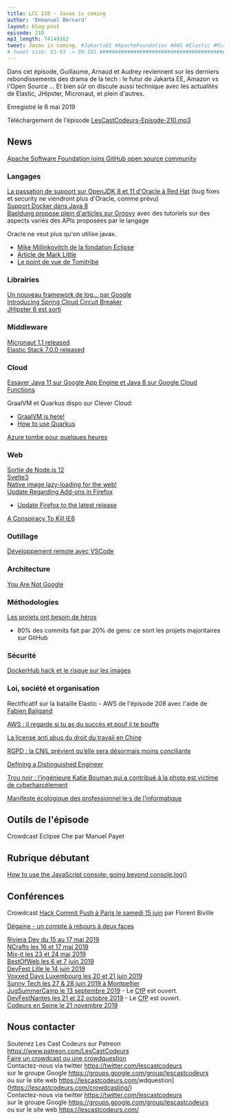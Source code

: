 ```yaml
---
title: LCC 210 - Javax is coming
author: 'Emmanuel Bernard'
layout: blog-post
episode: 210
mp3_length: 74149162
tweet: Javax is coming. #JakartaEE #ApacheFoundation #AWS #Elastic #Micronaut #JHipster #Web #Docker #IE6
# tweet size: 91-93 -> 99-101 #######################################################################
---
```

Dans cet épisode, Guillaume, Arnaud et Audrey reviennent sur les derniers rebondissements des drama de la tech : le futur de Jakarta EE, Amazon vs l'Open Source ... Et bien sûr on discute aussi technique avec les actualités de Elastic, JHipster, Micronaut, et plein d'autres.

Enregistré le 6 mai 2019

Téléchargement de l'épisode [LesCastCodeurs-Episode-210.mp3](https://traffic.libsyn.com/lescastcodeurs/LesCastCodeurs-Episode-210.mp3)

## News

[Apache Software Foundation joins GitHub open source community](https://github.blog/2019-04-29-apache-joins-github-community/)  

### Langages

[La passation de support sur OpenJDK 8 et 11 d'Oracle à Red Hat](https://www.javaworld.com/article/3390162/red-hat-to-maintain-openjdk-8-and-openjdk-11.html) (bug fixes et security ne viendront plus d'Oracle, comme prévu)  
[Support Docker dans Java 8](https://blog.softwaremill.com/docker-support-in-new-java-8-finally-fd595df0ca54)  
[Baeldung propose plein d'articles sur Groovy](https://www.baeldung.com/tag/groovy/) avec des tutoriels sur des aspects variés des APIs proposées par le langage  

Oracle ne veut plus qu'on utilise javax.

* [Mike Millinkovitch de la fondation Eclipse](https://eclipse-foundation.blog/2019/05/03/jakarta-ee-java-trademarks/)  
* [Article de Mark Little](https://developer.jboss.org/blogs/mark.little/2019/05/03/jakarta-ee-and-the-future)  
* [Le point de vue de Tomitribe](https://www.tomitribe.com/blog/jakarta-ee-a-new-hope/)  

### Librairies

[Un nouveau framework de log... par Google](https://www.infoq.com/news/2019/04/java-logging-framework-flogger)  
[Introducing Spring Cloud Circuit Breaker](https://spring.io/blog/2019/04/16/introducing-spring-cloud-circuit-breaker)  
[JHipster 6 est sorti](https://www.jhipster.tech/2019/05/02/jhipster-release-6.0.0.html)  

### Middleware

[Micronaut 1.1 released](https://objectcomputing.com/news/2019/04/11/micronaut-11-released)  
[Elastic Stack 7.0.0 released](https://www.elastic.co/blog/elastic-stack-7-0-0-released?blade=tw&hulk=social)  

### Cloud

[Essayer Java 11 sur Google App Engine et Java 8 sur Google Cloud Functions](http://glaforge.appspot.com/article/a-serverless-java-developer-s-journey)   

GraalVM et Quarkus dispo sur Clever Cloud:  

* [GraalVM is here!](https://www.clever-cloud.com/blog/features/2019/04/15/release-graalvm/)  
* [How to use Quarkus](https://www.clever-cloud.com/blog/features/2019/04/15/how-to-use-quarkus/)  

[Azure tombe pour quelques heures](https://www.zdnet.com/article/azure-global-outage-our-dns-update-mangled-domain-records-says-microsoft/)  

### Web

[Sortie de Node.js 12](https://medium.com/@nodejs/introducing-node-js-12-76c41a1b3f3f)  
[Svelte3](https://svelte.dev/blog/svelte-3-rethinking-reactivity)  
[Native image lazy-loading for the web!](https://addyosmani.com/blog/lazy-loading/)  
[Update Regarding Add-ons in Firefox](https://blog.mozilla.org/addons/2019/05/04/update-regarding-add-ons-in-firefox/)  

* [Update Firefox to the latest release](https://support.mozilla.org/en-US/kb/update-firefox-latest-release)  

[A Conspiracy To Kill IE6](http://blog.chriszacharias.com/a-conspiracy-to-kill-ie6)  

### Outillage

[Développement remote avec VSCode](https://code.visualstudio.com/blogs/2019/05/02/remote-development)  

### Architecture

[You Are Not Google](https://blog.bradfieldcs.com/you-are-not-google-84912cf44afb)  

### Méthodologies

[Les projets ont besoin de héros](arxiv.org/abs/1904.09954)  

* 80% des commits fait par 20% de gens: ce sont les projets majoritaires sur GitHub

### Sécurité

[DockerHub hack et le risque sur les images](https://www.zdnet.com/article/docker-hub-hack-exposed-data-of-190000-users/)  

### Loi, société et organisation

Rectificatif sur la bataille Elastic - AWS de l'épisode 208 avec l'aide de [Fabien Baligand](https://twitter.com/fbaligand?lang=fr)  

[AWS : il regarde si tu as du succès et pouf il te bouffe](https://onezero.medium.com/open-source-betrayed-industry-leaders-accuse-amazon-of-playing-a-rigged-game-with-aws-67177bc748b7)  

[La license anti abus du droit du travail en Chine](https://www.lemonde.fr/economie/article/2019/04/13/high-tech-les-developpeurs-chinois-denoncent-leurs-conditions-de-travail_5449830_3234.html)  

[RGPD : la CNIL prévient qu’elle sera désormais moins conciliante](https://www.numerama.com/politique/482019-rgpd-la-cnil-previent-quelle-sera-desormais-moins-conciliante-en-cas-decart.html)  

[Defining a Distinguished Engineer](https://blog.jessfraz.com/post/defining-a-distinguished-engineer/)  

[Trou noir : l’ingénieure Katie Bouman qui a contribué à la photo est victime de cyberharcèlement](https://www.numerama.com/sciences/481038-trou-noir-lingenieure-katie-bouman-qui-a-contribue-a-la-photo-est-victime-de-cyberharcelement.html)  

[Manifeste écologique des professionnel·le·s de l’informatique](https://www.climanifeste.net/)  

## Outils de l'épisode

Crowdcast Eclipse Che par Manuel Payet  

## Rubrique débutant

[How to use the JavaScript console: going beyond console.log()](https://medium.freecodecamp.org/how-to-use-the-javascript-console-going-beyond-console-log-5128af9d573b)  

## Conférences

Crowdcast [Hack Commit Push à Paris le samedi 15 juin](http://hack-commit-pu.sh/) par Florent Biville  

[Dégaine - un compte à rebours à deux faces](https://blog.crafting-labs.fr/2019/04/06/degaine/)  

[Riviera Dev du 15 au 17 mai 2019](http://rivieradev.fr/)  
[NCrafts les 16 et 17 mai 2019](https://ncrafts.io/)  
[Mix-it les 23 et 24 mai 2019](https://mixitconf.org/en/)  
[BestOfWeb les 6 et 7 juin 2019](http://bestofweb.paris/)  
[DevFest Lille le 14 juin 2019](https://devfest.gdglille.org/)  
[Voxxed Days Luxembourg les 20 et 21 juin 2019 ](https://voxxeddays.com/luxembourg/)  
[Sunny Tech les 27 & 28 juin 2019 à Montpellier](https://sunny-tech.io/)  
[JugSummerCamp le 13 septembre 2019](http://www.jugsummercamp.org/edition/10) - Le [CfP](https://conference-hall.io/public/event/iv4n41NXE01cFHgjyiIp) est ouvert.  
[DevFestNantes les 21 et 22 octobre 2019](https://devfest.gdgnantes.com/) - Le [CfP](https://conference-hall.io/public/event/o2j0dYZDa0W1Ils3kO0z) est ouvert.  
[Codeurs en Seine le 21 novembre 2019](https://www.codeursenseine.com/2019/)  

## Nous contacter

Soutenez Les Cast Codeurs sur Patreon <https://www.patreon.com/LesCastCodeurs>  
[Faire un crowdcast ou une crowdquestion](https://lescastcodeurs.com/crowdcasting/)  
Contactez-nous via twitter <https://twitter.com/lescastcodeurs>  
sur le groupe Google <https://groups.google.com/group/lescastcodeurs>  
ou sur le site web <https://lescastcodeurs.com/>wdquestion](https://lescastcodeurs.com/crowdcasting/)  
Contactez-nous via twitter <https://twitter.com/lescastcodeurs>  
sur le groupe Google <https://groups.google.com/group/lescastcodeurs>  
ou sur le site web <https://lescastcodeurs.com/>
